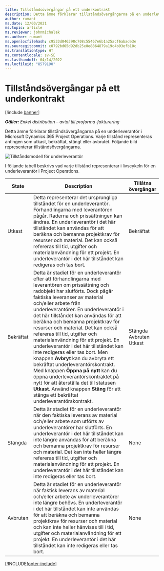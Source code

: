 ```yaml
---
title: Tillståndsövergångar på ett underkontrakt
description: Detta ämne förklarar tillståndsövergångarna på en underleverantör i Microsoft Dynamics 365 Project Operations allteftersom underleverantör skapas, körs och stängs.
author: rumant
ms.date: 12/03/2021
ms.topic: article
ms.reviewer: johnmichalak
ms.author: rumant
ms.openlocfilehash: c9533d046398c708c55467e6b1a25acf6abade3e
ms.sourcegitcommit: c0792bd65d92db25e0e8864879a19c4b93efb10c
ms.translationtype: HT
ms.contentlocale: sv-SE
ms.lasthandoff: 04/14/2022
ms.locfileid: "8579190"
---
```

# <a name="state-transitions-on-a-subcontract"></a>Tillståndsövergångar på ett underkontrakt 

[!include [banner](../../includes/dataverse-preview.md)]

_**Gäller:** Enkel distribution – avtal till proforma-fakturering_

Detta ämne förklarar tillståndsövergångarna på en underleverantör i Microsoft Dynamics 365 Project Operations. Varje tillstånd representeras antingen som utkast, bekräftat, stängt eller avbrutet. Följande bild representerar tillståndsövergångarna.

![Tillståndsmodell för underleverantör](../media/SubconStates.png)  

I följande tabell beskrivs vad varje tillstånd representerar i livscykeln för en underleverantör i Project Operations.

| State | Description | Tillåtna övergångar |
| --- | --- | --- |
| Utkast | Detta representerar det ursprungliga tillståndet för en underleverantör. Förhandlingarna med leverantören pågår. Raderna och prissättningen kan ändras. En underleverantör i det här tillståndet kan användas för att beräkna och bemanna projektkrav för resurser och material. Det kan också refereras till tid, utgifter och materialanvändning för ett projekt. En underleverantör i det här tillståndet kan redigeras och tas bort. | Bekräftat |
| Bekräftat | Detta är stadiet för en underleverantör efter att förhandlingarna med leverantören om prissättning och radobjekt har slutförts. Dock pågår faktiska leveranser av material och/eller arbete från underleverantörer. En underleverantör i det här tillståndet kan användas för att beräkna och bemanna projektkrav för resurser och material. Det kan också refereras till tid, utgifter och materialanvändning för ett projekt. En underleverantör i det här tillståndet kan inte redigeras eller tas bort. Men knappen **Avbryt** kan du avbryta ett bekräftat underleverantörskontrakt. Med knappen **Öppna på nytt** kan du öppna underleverantörskontraktet på nytt för att återställa det till statusen **Utkast**. Använd knappen **Stäng** för att stänga ett bekräftat underleverantörskontrakt. | Stängda <br> Avbruten <br> Utkast |
| Stängda | Detta är stadiet för en underleverantör när den faktiska leverans av material och/eller arbete som utförts av underleverantörer har slutförts. En underleverantör i det här tillståndet kan inte längre användas för att beräkna och bemanna projektkrav för resurser och material. Det kan inte heller längre refereras till tid, utgifter och materialanvändning för ett projekt. En underleverantör i det här tillståndet kan inte redigeras eller tas bort. | None |
| Avbruten | Detta är stadiet för en underleverantör när faktisk leverans av material och/eller arbete av underleverantörer inte längre behövs. En underleverantör i det här tillståndet kan inte användas för att beräkna och bemanna projektkrav för resurser och material och kan inte heller hänvisas till i tid, utgifter och materialanvändning för ett projekt. En underleverantör i det här tillståndet kan inte redigeras eller tas bort. | None |


[!INCLUDE[footer-include](../../includes/footer-banner.md)]
